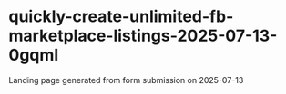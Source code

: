 # quickly-create-unlimited-fb-marketplace-listings-2025-07-13-0gqml
Landing page generated from form submission on 2025-07-13
